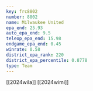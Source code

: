 ```yaml
---
key: frc8802
number: 8802
name: Milwaukee United
epa_end: 25.93
auto_epa_end: 9.5
teleop_epa_end: 15.98
endgame_epa_end: 0.45
winrate: 0.58
district_epa_rank: 220
district_epa_percentile: 0.8778
type: Team
---
```

[[2024wila]]
[[2024wimi]]
